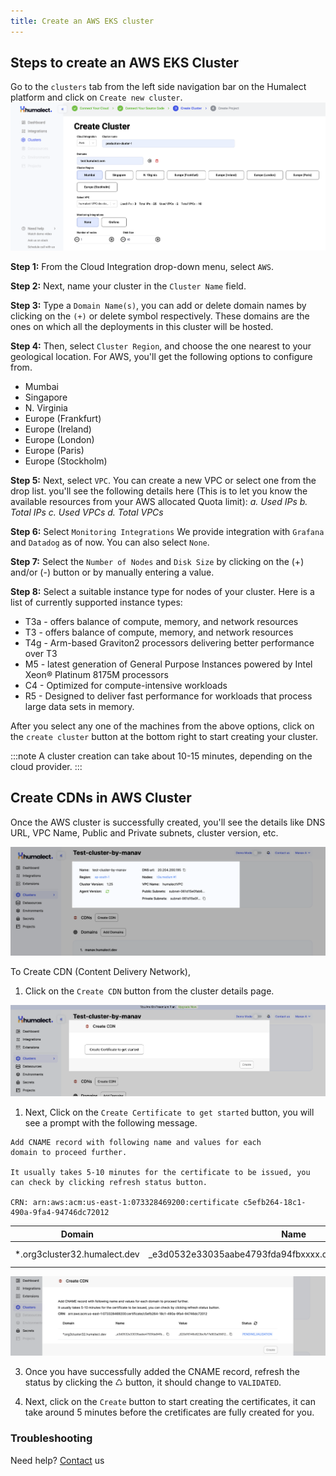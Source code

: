 ```yaml
---
title: Create an AWS EKS cluster
---
```


## Steps to create an AWS EKS Cluster
Go to the `clusters` tab from the left side navigation bar on the Humalect platform and click on `Create new cluster`.
![aws-cluster-creation](./../../static/img/aws-cluster-creation.png)


**Step 1:** From the Cloud Integration drop-down menu, select `AWS`.

**Step 2:** Next, name your cluster in the `Cluster Name` field.

**Step 3:** Type a `Domain Name(s)`, you can add or delete domain names by clicking on the `(+)` or delete symbol respectively. These domains are the ones on which all the deployments in this cluster will be hosted.

**Step 4:** Then, select `Cluster Region`, and choose the one nearest to your geological location. For AWS, you'll get the following options to configure from.

- Mumbai
- Singapore
- N. Virginia
- Europe (Frankfurt)
- Europe (Ireland)
- Europe (London)
- Europe (Paris)
- Europe (Stockholm)

**Step 5:** Next, select `VPC`. You can create a new VPC or select one from the drop list.
 you'll see the following details here (This is to let you know the available resources from your AWS allocated Quota limit):
 *a. Used IPs
 b. Total IPs
 c. Used VPCs
 d. Total VPCs*


**Step 6:** Select `Monitoring Integrations` We provide integration with `Grafana` and `Datadog` as of now. You can also select `None`.

**Step 7:** Select the `Number of Nodes` and `Disk Size` by clicking on the (+) and/or (-) button or by manually entering a value.

**Step 8:** Select a suitable instance type for nodes of your cluster. Here is a list of currently supported instance types:
- T3a - offers balance of compute, memory, and network resources
- T3 - offers balance of compute, memory, and network resources
- T4g - Arm-based Graviton2 processors delivering better performance over T3
- M5 - latest generation of General Purpose Instances powered by Intel Xeon® Platinum 8175M processors
- C4 - Optimized for compute-intensive workloads
- R5 - Designed to deliver fast performance for workloads that process large data sets in memory.

<!---
## Select a Virtual Machine:

### 1. T3a Instances
Offer a balance of compute, memory, and network resources for a broad spectrum of general-purpose workloads including micro-services, low-latency interactive applications, small and medium databases, virtual desktops, development environments, code repositories, and business-critical applications.

<img src="/aws/aws-t3a.png" width=75%>



### 2. T3 Instances
Offer a balance of compute, memory, and network resources and are designed for applications with moderate CPU usage that experience temporary spikes in use.

<img src="/aws/aws-t3.png" width=75%>

### 3. T4g Instances
Offers a balance of compute, memory, and network resources for a broad spectrum of general-purpose workloads including large-scale micro-services, small and medium databases, virtual desktops, and business-critical applications.

<img src="/aws/aws-t4g.png" width=75%>

### 4. M5 Instances
This family provides a balance of computing, memory, and network resources, and is a good choice for many applications.

<img src="/aws/aws-m5.png" width=75%>

### 5. C4 Instances
Instances are optimized for compute-intensive workloads and deliver very cost-effective high performance at a low price-per-compute ratio.


<img src="/aws/aws-c4.png" width=75%>

### 6. R5 Instances
Memory-optimized instances are designed to deliver fast performance for workloads that process large data sets in memory.

<img src="/aws/aws-r5.png" width=75%>
-->

After you select any one of the machines from the above options, click on the `create cluster` button at the bottom right to start creating your cluster.

:::note 
A cluster creation can take about 10-15 minutes, depending on the cloud provider.
:::

## Create CDNs in AWS Cluster

Once the AWS cluster is successfully created, you'll see the details like DNS URL, VPC Name, Public and Private subnets, cluster version, etc. 


![aws-cluster-deets](./../../static/img/aws-cluster-deets.png)

To Create CDN (Content Delivery Network),

1. Click on the `Create CDN` button from the cluster details page.

![aws-create-cdn](./../../static/img/aws-create-cdn.png)

1. Next, Click on the `Create Certificate to get started` button, you will see a prompt with the following message.


```
Add CNAME record with following name and values for each 
domain to proceed further.

It usually takes 5-10 minutes for the certificate to be issued, you
can check by clicking refresh status button.

CRN: arn:aws:acm:us-east-1:073328469200:certificate c5efb264-18c1-490a-9fa4-94746dc72012

```

| Domain | Name |	Value	| Status | 
| ----   |    --- |  ----  | -- |
| *.org3cluster32.humalect.dev	|  _e3d0532e33035aabe4793fda94fbxxxx.org3cluster32.humalect.dev |  _620d16146c823bcfb77e903a0561xxxx.fgsdscwdjl.acm-validations.aws | PENDING_VALIDATION |


![aws-create-cert-1](./../../static/img/aws-create-cert-1.png)

3. Once you have successfully added the CNAME record, refresh the status by clicking the ♺ button, it should change to `VALIDATED`.

4. Next, click on the `Create` button to start creating the certificates, it can take around 5 minutes before the cretificates are fully created for you.

### Troubleshooting
Need help? [Contact](./../Contact-us/reach-out-to-us) us

